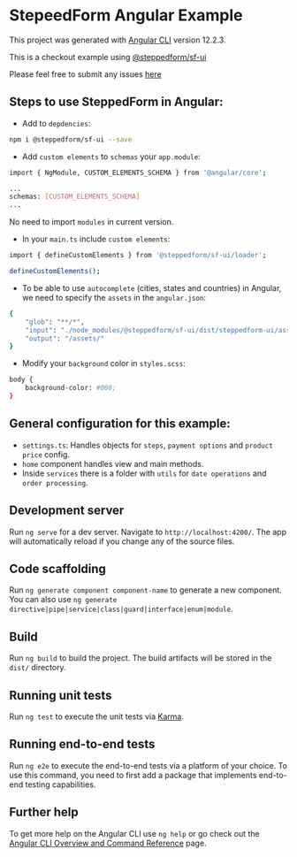 # StepeedForm Angular Example

This project was generated with [Angular CLI](https://github.com/angular/angular-cli) version 12.2.3.

This is a checkout example using [@steppedform/sf-ui](https://github.com/steppedform/sf-ui)

Please feel free to submit any issues [here](https://github.com/steppedform/sf-angular-example/issues)

## Steps to use SteppedForm in Angular:

* Add to `depdencies`:


```bash
npm i @steppedform/sf-ui --save
```

* Add `custom elements` to `schemas` your `app.module`:

```bash
import { NgModule, CUSTOM_ELEMENTS_SCHEMA } from '@angular/core';

...
schemas: [CUSTOM_ELEMENTS_SCHEMA]
...
```

No need to import `modules` in current version.


* In your `main.ts` include `custom elements`:

```bash
import { defineCustomElements } from '@steppedform/sf-ui/loader';

defineCustomElements();
```

* To be able to use `autocomplete` (cities, states and countries) in Angular, we need to specify the `assets` in the `angular.json`:

```bash
{
    "glob": "**/*",
    "input": "./node_modules/@steppedform/sf-ui/dist/steppedform-ui/assets",
    "output": "/assets/"
}
```

* Modify your `background` color in `styles.scss`:

```bash
body {
    background-color: #000;
}
```

## General configuration for this example:

* `settings.ts`: Handles objects for `steps`, `payment options` and `product price` config.
* `home` component handles view and main methods.
* Inside `services` there is a folder with `utils` for `date operations` and `order processing`.

## Development server

Run `ng serve` for a dev server. Navigate to `http://localhost:4200/`. The app will automatically reload if you change any of the source files.

## Code scaffolding

Run `ng generate component component-name` to generate a new component. You can also use `ng generate directive|pipe|service|class|guard|interface|enum|module`.

## Build

Run `ng build` to build the project. The build artifacts will be stored in the `dist/` directory.

## Running unit tests

Run `ng test` to execute the unit tests via [Karma](https://karma-runner.github.io).

## Running end-to-end tests

Run `ng e2e` to execute the end-to-end tests via a platform of your choice. To use this command, you need to first add a package that implements end-to-end testing capabilities.

## Further help

To get more help on the Angular CLI use `ng help` or go check out the [Angular CLI Overview and Command Reference](https://angular.io/cli) page.
